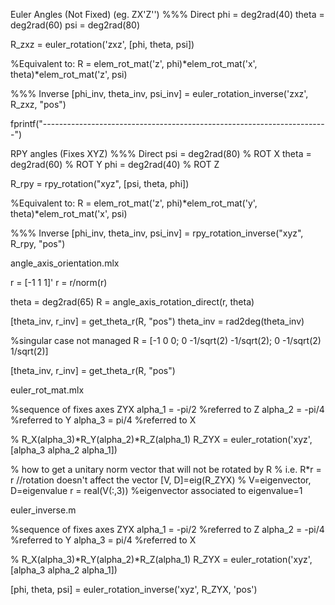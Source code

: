 Euler Angles (Not Fixed) (eg. ZX'Z'')
%%% Direct 
phi = deg2rad(40)
theta = deg2rad(60)
psi = deg2rad(80)

R_zxz = euler_rotation('zxz', [phi, theta, psi])

%Equivalent to:
R = elem_rot_mat('z', phi)*elem_rot_mat('x', theta)*elem_rot_mat('z', psi)

%%% Inverse
[phi_inv, theta_inv, psi_inv] = euler_rotation_inverse('zxz', R_zxz, "pos")

fprintf("-----------------------------------------------------------------------")

RPY angles (Fixes XYZ)
%%% Direct
psi = deg2rad(80) % ROT X
theta = deg2rad(60) % ROT Y
phi = deg2rad(40) % ROT Z

R_rpy = rpy_rotation("xyz", [psi, theta, phi])

%Equivalent to:
R = elem_rot_mat('z', phi)*elem_rot_mat('y', theta)*elem_rot_mat('x', psi)

%%% Inverse
[phi_inv, theta_inv, psi_inv] = rpy_rotation_inverse("xyz", R_rpy, "pos")

angle_axis_orientation.mlx

r = [-1 1 1]'
r = r/norm(r)

theta = deg2rad(65)
R = angle_axis_rotation_direct(r, theta)

[theta_inv, r_inv] = get_theta_r(R, "pos")
theta_inv = rad2deg(theta_inv)

%singular case not managed
R = [-1 0 0; 
    0 -1/sqrt(2) -1/sqrt(2);
    0 -1/sqrt(2) 1/sqrt(2)]

[theta_inv, r_inv] = get_theta_r(R, "pos")

euler_rot_mat.mlx

%sequence of fixes axes ZYX
alpha_1 = -pi/2 %referred to Z
alpha_2 = -pi/4 %referred to Y
alpha_3 = pi/4  %referred to X

% R_X(alpha_3)*R_Y(alpha_2)*R_Z(alpha_1)
R_ZYX = euler_rotation('xyz', [alpha_3 alpha_2 alpha_1])

% how to get a unitary norm vector that will not be rotated by R
% i.e. R*r = r //rotation doesn't affect the vector
[V, D]=eig(R_ZYX) % V=eigenvector, D=eigenvalue
r = real(V(:,3)) %eigenvector associated to eigenvalue=1

euler_inverse.m

%sequence of fixes axes ZYX
alpha_1 = -pi/2 %referred to Z
alpha_2 = -pi/4 %referred to Y
alpha_3 = pi/4  %referred to X

% R_X(alpha_3)*R_Y(alpha_2)*R_Z(alpha_1)
R_ZYX = euler_rotation('xyz', [alpha_3 alpha_2 alpha_1])

[phi, theta, psi] = euler_rotation_inverse('xyz', R_ZYX, 'pos')